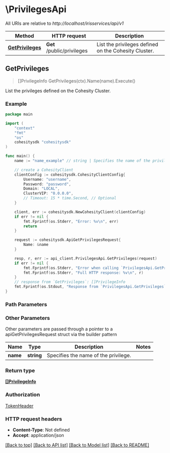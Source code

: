 # \PrivilegesApi

All URIs are relative to *http://localhost/irisservices/api/v1*

Method | HTTP request | Description
------------- | ------------- | -------------
[**GetPrivileges**](PrivilegesApi.md#GetPrivileges) | **Get** /public/privileges | List the privileges defined on the Cohesity Cluster.



## GetPrivileges

> []PrivilegeInfo GetPrivileges(ctx).Name(name).Execute()

List the privileges defined on the Cohesity Cluster.



### Example

```go
package main

import (
    "context"
    "fmt"
    "os"
    cohesitysdk "cohesitysdk"
)

func main() {
    name := "name_example" // string | Specifies the name of the privilege. (optional)

    // create a CohesityClient
    clientConfig := cohesitysdk.CohesityClientConfig{
        Username: "username",
        Password: "password",
        Domain: "LOCAL",
        ClusterVIP: "0.0.0.0",
        // Timeout: 15 * time.Second, // Optional 
    }

    client, err := cohesitysdk.NewCohesityClient(clientConfig)
    if err != nil {
        fmt.Fprintf(os.Stderr, "Error: %v\n", err)
        return
    }

    request := cohesitysdk.ApiGetPrivilegesRequest{
        Name: &name
    }

    resp, r, err := api_client.PrivilegesApi.GetPrivileges(request)
    if err != nil {
        fmt.Fprintf(os.Stderr, "Error when calling `PrivilegesApi.GetPrivileges``: %v\n", err)
        fmt.Fprintf(os.Stderr, "Full HTTP response: %v\n", r)
    }
    // response from `GetPrivileges`: []PrivilegeInfo
    fmt.Fprintf(os.Stdout, "Response from `PrivilegesApi.GetPrivileges`: %v\n", resp)
}
```

### Path Parameters



### Other Parameters

Other parameters are passed through a pointer to a apiGetPrivilegesRequest struct via the builder pattern


Name | Type | Description  | Notes
------------- | ------------- | ------------- | -------------
 **name** | **string** | Specifies the name of the privilege. | 

### Return type

[**[]PrivilegeInfo**](PrivilegeInfo.md)

### Authorization

[TokenHeader](../README.md#TokenHeader)

### HTTP request headers

- **Content-Type**: Not defined
- **Accept**: application/json

[[Back to top]](#) [[Back to API list]](../README.md#documentation-for-api-endpoints)
[[Back to Model list]](../README.md#documentation-for-models)
[[Back to README]](../README.md)

